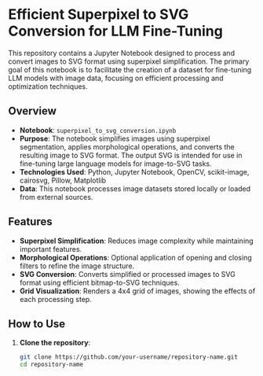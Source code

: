 # Efficient Superpixel to SVG Conversion for LLM Fine-Tuning

This repository contains a Jupyter Notebook designed to process and convert images to SVG format using superpixel simplification. The primary goal of this notebook is to facilitate the creation of a dataset for fine-tuning LLM models with image data, focusing on efficient processing and optimization techniques.

## Overview

- **Notebook**: `superpixel_to_svg_conversion.ipynb`
- **Purpose**: The notebook simplifies images using superpixel segmentation, applies morphological operations, and converts the resulting image to SVG format. The output SVG is intended for use in fine-tuning large language models for image-to-SVG tasks.
- **Technologies Used**: Python, Jupyter Notebook, OpenCV, scikit-image, cairosvg, Pillow, Matplotlib
- **Data**: This notebook processes image datasets stored locally or loaded from external sources.

## Features

- **Superpixel Simplification**: Reduces image complexity while maintaining important features.
- **Morphological Operations**: Optional application of opening and closing filters to refine the image structure.
- **SVG Conversion**: Converts simplified or processed images to SVG format using efficient bitmap-to-SVG techniques.
- **Grid Visualization**: Renders a 4x4 grid of images, showing the effects of each processing step.

## How to Use

1. **Clone the repository**:
   ```bash
   git clone https://github.com/your-username/repository-name.git
   cd repository-name
